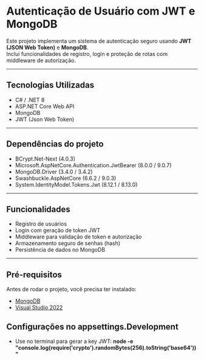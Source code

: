# Autenticação de Usuário com JWT e MongoDB

Este projeto implementa um sistema de autenticação seguro usando **JWT (JSON Web Token)** e **MongoDB**.  
Inclui funcionalidades de registro, login e proteção de rotas com middleware de autorização.

---

## Tecnologias Utilizadas
- C# / .NET 8
- ASP.NET Core Web API
- MongoDB
- JWT (Json Web Token)

---

## Dependências do projeto

- BCrypt.Net-Next (4.0.3)
- Microsoft.AspNetCore.Authentication.JwtBearer (8.0.0 / 9.0.7)
- MongoDB.Driver (3.4.0 / 3.4.2)
- Swashbuckle.AspNetCore (6.6.2 / 9.0.3)
- System.IdentityModel.Tokens.Jwt (8.12.1 / 8.13.0)

---

## Funcionalidades
- Registro de usuários
- Login com geração de token JWT
- Middleware para validação de token e autorização
- Armazenamento seguro de senhas (hash)
- Persistência de dados no MongoDB

---

## Pré-requisitos
Antes de rodar o projeto, você precisa ter instalado:
- [MongoDB](https://www.mongodb.com/try/download/community-kubernetes-operator)
- [Visual Studio 2022](https://visualstudio.microsoft.com/pt-br/downloads/)

## Configurações no appsettings.Development
- Use no terminal para gerar a key JWT:
**node -e "console.log(require('crypto').randomBytes(256).toString('base64'))"**
